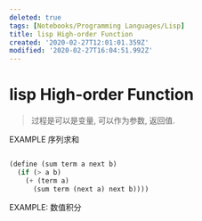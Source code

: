 ```yaml
---
deleted: true
tags: [Notebooks/Programming Languages/Lisp]
title: lisp High-order Function
created: '2020-02-27T12:01:01.359Z'
modified: '2020-02-27T16:04:51.992Z'
---
```


# lisp High-order Function

> 过程是可以是变量, 可以作为参数, 返回值.

EXAMPLE 序列求和

```scheme

(define (sum term a next b)
  (if (> a b)
    (+ (term a)
      (sum term (next a) next b))))
```
EXAMPLE: 数值积分


